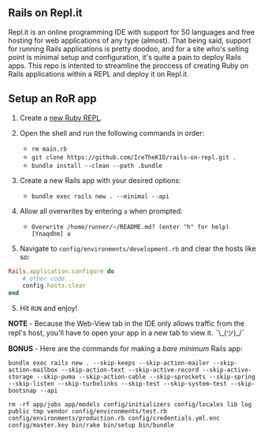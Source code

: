 ## Rails on Repl.it

Repl.it is an online programming IDE with support for 50 languages and free hosting for web applications of any type (almost). That being said, support for running Rails applications is pretty doodoo, and for a site who's selling point is minimal setup and configuration, it's quite a pain to deploy Rails apps. This repo is intented to streamline the proccess of creating Ruby on Rails applications within a REPL and deploy it on Repl.it.

## Setup an RoR app

1. Create a [new Ruby REPL](https://repl.it/l/ruby).
2. Open the shell and run the following commands in order:
   + `rm main.rb`
   + `git clone https://github.com/IreTheKID/rails-on-repl.git .`
   + `bundle install --clean --path .bundle`

3. Create a new Rails app with your desired options:
   + `bundle exec rails new . --minimal --api`

4. Allow all overwrites by entering `a` when prompted:
   + `Overwrite /home/runner/~/README.md? (enter "h" for help) [Ynaqdhm] a`

5. Navigate to `config/environments/development.rb` and clear the hosts like so:
```ruby
Rails.application.configure do
    # other code...
    config.hosts.clear
end
```

5. Hit `RUN` and enjoy!

**NOTE** - Because the Web-View tab in the IDE only allows traffic from the repl's host, you'll have to open your app in a new tab to view it. ¯\\\_(ツ)\_/¯


**BONUS** - Here are the commands for making a *bare minimum* Rails app:

```shell
bundle exec rails new . --skip-keeps --skip-action-mailer --skip-action-mailbox --skip-action-text --skip-active-record --skip-active-storage --skip-puma --skip-action-cable --skip-sprockets --skip-spring --skip-listen --skip-turbolinks --skip-test --skip-system-test --skip-bootsnap --api

rm -rf app/jobs app/models config/initializers config/locales lib log public tmp vendor config/environments/test.rb config/environments/production.rb config/credentials.yml.enc config/master.key bin/rake bin/setup bin/bundle
```
